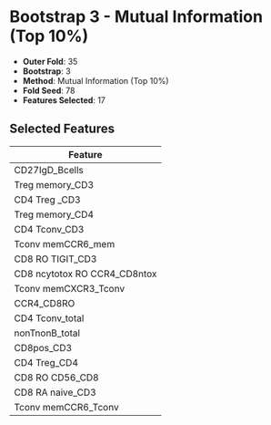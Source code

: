 # Bootstrap 3 - Mutual Information (Top 10%)

- **Outer Fold**: 35
- **Bootstrap**: 3
- **Method**: Mutual Information (Top 10%)
- **Fold Seed**: 78
- **Features Selected**: 17

## Selected Features

| Feature |
|---------|
| CD27IgD_Bcells |
| Treg memory_CD3 |
| CD4 Treg _CD3 |
| Treg memory_CD4 |
| CD4 Tconv_CD3 |
| Tconv memCCR6_mem |
| CD8 RO TIGIT_CD3 |
| CD8 ncytotox RO CCR4_CD8ntox |
| Tconv memCXCR3_Tconv |
| CCR4_CD8RO |
| CD4 Tconv_total |
| nonTnonB_total |
| CD8pos_CD3 |
| CD4 Treg_CD4 |
| CD8 RO CD56_CD8 |
| CD8 RA naive_CD3 |
| Tconv memCCR6_Tconv |
